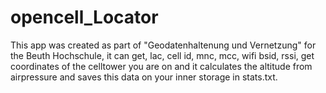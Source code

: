# opencell_Locator
This app was created as part of "Geodatenhaltenung und Vernetzung" for the Beuth Hochschule,
it can get, lac, cell id, mnc, mcc, wifi bsid, rssi, get coordinates of the celltower you are on and
it calculates the altitude from airpressure and saves this data on your inner storage in stats.txt.
